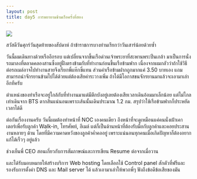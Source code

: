 ```yaml
---
layout: post
title: day5 การพยายามข้ามเรือครั้งที่สอง
---
```

![](https://lh3.googleusercontent.com/RDheOhMAi0aCTMZL12hLtgGBa8MUcha3fvCc8qvQv4eC039nfLBEx_sRGEUxgSsV1-tdVPWYpE1rQ19G88_ng7vQW2Ph4aeI1ZPyYN5xc_JyOaDqENPkEz3w_jZ8A6TcPux1QlsOOqseeovWPoCcjXS5WlFpOWpAVP10xaKh5c-DfFqR3lYacdiPlBtjxihFEOjQU9-M8QE72dNW7ggCPu8IDXujg988wHAGBwrU6imq2je-wb_rYDqYaWMetp4TCeJ7tnR-HrdoHLUJYwIoE60M3nmRf_qIEbSrzbVrNPtwrFW1vqekGcEiPSjvXc2PdxPvB4Z2jKN9mtwQubwgszm-uWruZwFqEnMwY0W-0HjvhB3fJCpc0cIwlEHrpIcQFuUxWTof8cgimUvzbCZecr2hw_DmwXF3JMctztyp0f1PnXWFRGJCEyfnoEamBeoIIE05NfOsQejqmrP-navNfziB7U6rsnzz6qr708PZ5HpJWKIZXJu3MNA7Zi2jfU8Q1Y_OyfCVZofaqD96pME-8cnkzULL6gDkCfgZH6Zy08e-j5AdpfrD6B_aFsw2Cff6Fg2VAvo7dl0LLasqq-s0J_FG5fIRGCpc-mD6yeVyO4O6w6TYc2z2iA=w1442-h1081-no)

สวัสดีวันศุกร์วันสุดท้ายของสัปดาห์ ถ้าข้าราชการบางท่านเรียกว่าวันเสาร์น้อยด้วยซ้ำ

วันนี้ผมเดินทางด้วยเรืออีกรอบ แต่เปลี่ยนจากขึ้นเรือด่วนเจ้าพระยาที่สะพานพระปิ่นเกล้า มาเป็นการนั่งรถมาลงที่ตลาดคลองสานซึ่งอยู่ฝั่งตรงข้ามกับที่ทำงานก่อนขึ้นเรือข้ามฟาก เนื่องจากผมกลัวว่าถ้าใช้วิธีต่อรถเมล์อาจไปทำงานสายจึงเรียกพี่แท๊กซี่แทน ส่วนค่าเรือข้ามฝากถูกมากแค่ 3.50 บาทเอง แถมสามารถนำจักรยานข้ามไปได้ด้วยแต่ต้องเสียค่าระวางเพิ่ม ถ้าได้มีโอกาสขนจักรยานมาแล้วจะเอามาเล่าอีกทีครับ

ตำแหน่งของท่าเรือจะอยู่ใกล้กับที่ทำงานมาแต่มีตึกบังอยู่เลยต้องเสียเวลาเดินอ้อมมาเล็กน้อย แต่ไม่ไกลเท่าเดินจาก BTS ตากสินแน่นอนเพราะเส้นนั้นเดินประมาณ 1.2 กม. สรุปว่าใช้เรือข้ามฟากก็ประหยัดเวลาได้ดี

ต่อกันเรื่องงานครับ วันนี้ผมต้องทำหน้าที่ NOC เองคนเดียว ถึงหน้าที่จะดูเหมือนแค่คนนั่งเฝ้าเคาเตอร์เพื่อรับลูกค้า Walk-in, โทรศัพท์, อีเมล์ แต่ก็เป็นด้านหน้าที่ต้องรับมือกับลูกค้าและคอยประสานงานหลายๆ ด้าน โดยที่มีความคาดหวังของลูกค้าค่ำคออยู่ เพราะแน่นอนทุกคนเมื่อเกิดปัญหาก็ต้องอยากแก้ได้เร็วๆ อยู่แล้ว

ช่วงเย็นพี่ CEO สอนเกี่ยวกับการสัมภาษณ์และการเขียน Resume ต่อจากเมื่อวาน

และได้รับมอบหมายให้สร้างบริการ Web hosting โดยเลือกใช้ Control panel สักตัวที่ฟรีและรองรับการตั้งค่า DNS และ Mail server ได้ แล้วเอามาเล่าให้พวกพี่ๆ ฟังถึงข้อดีข้อเสียของมัน